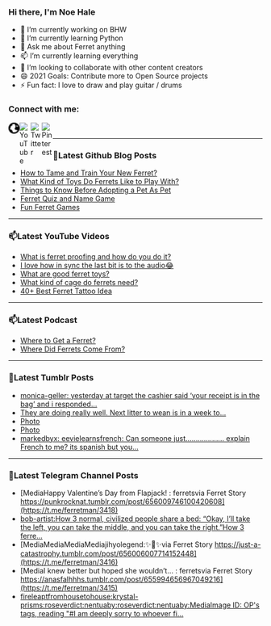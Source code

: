 ### Hi there, I'm Noe Hale

- 🔭 I’m currently working on BHW
- 🌱 I’m currently learning Python
- 💬 Ask me about Ferret anything
- 📫 I’m currently learning everything
- 🔭 I’m looking to collaborate with other content creators
- 😄 2021 Goals: Contribute more to Open Source projects
- ⚡ Fun fact: I love to draw and play guitar / drums

### Connect with me:

[<img align="left" alt="ferretvoice.com" width="22px" src="https://raw.githubusercontent.com/iconic/open-iconic/master/svg/globe.svg" />](https://ferretvoice.com)
[<img align="left" alt="YouTube" width="22px" src="https://cdn.jsdelivr.net/npm/simple-icons@v3/icons/youtube.svg" />](https://www.youtube.com/channel/UCk665XTfaMLVwFVWUmgnDiw)
[<img align="left" alt="Twitter" width="22px" src="https://cdn.jsdelivr.net/npm/simple-icons@v3/icons/twitter.svg" />](https://twitter.com/voiceferret)
[<img align="left" alt="Pinterest" width="22px" src="https://cdn.jsdelivr.net/npm/simple-icons@v3/icons/pinterest.svg" />](https://www.pinterest.com/voiceferret/)

<br />

---
### 🔭Latest Github Blog Posts
<!-- GITHUB:START -->
- [How to Tame and Train Your New Ferret?](http://noehale.github.io/how-to-tame-and-train-your-new-ferret/)
- [What Kind of Toys Do Ferrets Like to Play With?](http://noehale.github.io/what-kind-of-toys-do-ferrets-like-to-play-with/)
- [Things to Know Before Adopting a Pet As Pet](http://noehale.github.io/things-to-know-before-adopting-a-pet-as-pet/)
- [Ferret Quiz and Name Game](http://noehale.github.io/ferret-quiz/)
- [Fun Ferret Games](http://noehale.github.io/fun-ferret-games/)
<!-- GITHUB:END -->
---
### 📫Latest YouTube Videos

<!-- YOUTUBE:START -->
- [What is ferret proofing and how do you do it?](https://www.youtube.com/watch?v=81Syh_DJBQQ)
- [I love how in sync the last bit is to the audio😂](https://www.youtube.com/watch?v=WHBeGHwSlGY)
- [What are good ferret toys?](https://www.youtube.com/watch?v=tPxRilBzc0s)
- [What kind of cage do ferrets need?](https://www.youtube.com/watch?v=xzz6hC3sR5A)
- [40+ Best Ferret Tattoo Idea](https://www.youtube.com/watch?v=KIKqduR6Xcs)
<!-- YOUTUBE:END -->

---
### 📫Latest Podcast

<!-- PODCAST:START -->
- [Where to Get a Ferret?](https://anchor.fm/ferretvoice/episodes/Where-to-Get-a-Ferret-erurfu)
- [Where Did Ferrets Come From?](https://anchor.fm/ferretvoice/episodes/Where-Did-Ferrets-Come-From-eruq8g)
<!-- PODCAST:END -->
---
### 📝Latest Tumblr Posts

<!-- TUMBLR:START -->
- [monica-geller:
yesterday at target the cashier said ‘your receipt is in the bag’ and i responded...](https://come-forth-into-the-light.tumblr.com/post/656428777615835136)
- [They are doing really well. Next litter to wean is in a week to...](https://come-forth-into-the-light.tumblr.com/post/656406121192587264)
- [Photo](https://come-forth-into-the-light.tumblr.com/post/656360821898772480)
- [Photo](https://come-forth-into-the-light.tumblr.com/post/656338203124596736)
- [markedbyx:
eevielearnsfrench:
Can someone just………………. explain French to me?
its spanish but you...](https://come-forth-into-the-light.tumblr.com/post/656315539006849024)
<!-- TUMBLR:END -->
---
### 📝Latest Telegram Channel Posts

<!-- TELEGRAM:START -->
- [MediaHappy Valentine’s Day from Flapjack! : ferretsvia Ferret Story https://punkrocknat.tumblr.com/post/656009746100420608](https://t.me/ferretman/3418)
- [bob-artist:How 3 normal, civilized people share a bed: “Okay, I’ll take the left, you can take the middle, and you can take the right.”How 3 ferre...](https://t.me/ferretman/3417)
- [MediaMediaMediaMediajihyolegend:✨🌟✨via Ferret Story https://just-a-catastrophy.tumblr.com/post/656006007714152448](https://t.me/ferretman/3416)
- [MediaI knew better but hoped she wouldn’t… : ferretsvia Ferret Story https://anasfalhhhs.tumblr.com/post/655994656967049216](https://t.me/ferretman/3415)
- [fireleaptfromhousetohouse:krystal-prisms:roseverdict:nentuaby:roseverdict:nentuaby:MediaImage ID: OP's tags, reading "#I am deeply sorry to whoever fi...](https://t.me/ferretman/3414)
<!-- TELEGRAM:END -->
